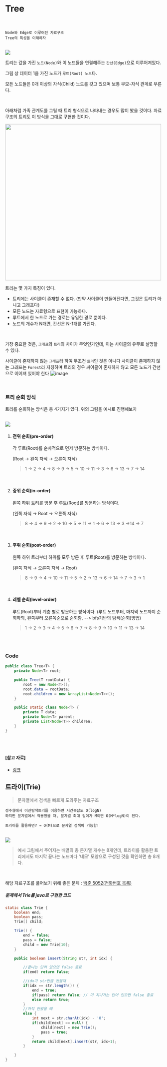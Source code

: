 # Tree

<br>

```
Node와 Edge로 이루어진 자료구조
Tree의 특성을 이해하자
```

<br>

<img src="https://www.geeksforgeeks.org/wp-content/uploads/binary-tree-to-DLL.png">

<br>

트리는 값을 가진 `노드(Node)`와 이 노드들을 연결해주는 `간선(Edge)`으로 이루어져있다.

그림 상 데이터 1을 가진 노드가 `루트(Root) 노드`다.

모든 노드들은 0개 이상의 자식(Child) 노드를 갖고 있으며 보통 부모-자식 관계로 부른다.

<br>

아래처럼 가족 관계도를 그릴 때 트리 형식으로 나타내는 경우도 많이 봤을 것이다. 자료구조의 트리도 이 방식을 그대로 구현한 것이다.

<img src="https://post-phinf.pstatic.net/MjAxOTA4MjZfMTg1/MDAxNTY2Nzc0Mzk2OTMw.k2EDmhB2y4O1MVrL-XqOXibXkSOBtGX8r86emCgUk9Eg.8C_5nfeIvIDSiLO8FL-i4e28h-8DmbQRS4r2CqSJ6TUg.JPEG/2216_nephew.jpg?type=w1200" width="500">

<br>

트리는 몇 가지 특징이 있다.

- 트리에는 사이클이 존재할 수 없다. (만약 사이클이 만들어진다면, 그것은 트리가 아니고 그래프다)
- 모든 노드는 자료형으로 표현이 가능하다.
- 루트에서 한 노드로 가는 경로는 유일한 경로 뿐이다.
- 노드의 개수가 N개면, 간선은 N-1개를 가진다.

<br>

가장 중요한 것은, `그래프`와 `트리`의 차이가 무엇인가인데, 이는 사이클의 유무로 설명할 수 있다.

사이클이 존재하지 않는 `그래프`라 하여 무조건 `트리`인 것은 아니다 사이클이 존재하지 않는 그래프는 `Forest`라 지칭하며 트리의 경우 싸이클이 존재하지 않고 모든 노드가 간선으로 이어져 있어야 한다
![image](https://github.com/10th-CS-Study/CS-Study/assets/50294908/87375cbd-8340-49f9-afa1-bb3ad267bed7)

<br>

### 트리 순회 방식

트리를 순회하는 방식은 총 4가지가 있다. 위의 그림을 예시로 진행해보자

<br>

<img src="https://www.geeksforgeeks.org/wp-content/uploads/binary-tree-to-DLL.png">

<br>

1. #### 전위 순회(pre-order)

   각 루트(Root)를 순차적으로 먼저 방문하는 방식이다.

   (Root → 왼쪽 자식 → 오른쪽 자식)

   > 1 → 2 → 4 → 8 → 9 → 5 → 10 → 11 → 3 → 6 → 13 → 7 → 14

   <br>

2. #### 중위 순회(in-order)

   왼쪽 하위 트리를 방문 후 루트(Root)를 방문하는 방식이다.

   (왼쪽 자식 → Root → 오른쪽 자식)

   > 8 → 4 → 9 → 2 → 10 → 5 → 11 → 1 → 6 → 13 → 3 →14 → 7

   <br>

3. #### 후위 순회(post-order)

   왼쪽 하위 트리부터 하위를 모두 방문 후 루트(Root)를 방문하는 방식이다.

   (왼쪽 자식 → 오른쪽 자식 → Root)

   > 8 → 9 → 4 → 10 → 11 → 5 → 2 → 13 → 6 → 14 → 7 → 3 → 1

   <br>

4. #### 레벨 순회(level-order)

   루트(Root)부터 계층 별로 방문하는 방식이다.
   (루트 노드부터, 마지막 노드까지 순회하되, 왼쪽부터 오른쪽순으로 순회함. --> bfs기반의 탐색(순회)방법)

   > 1 → 2 → 3 → 4 → 5 → 6 → 7 → 8 → 9 → 10 → 11 → 13 → 14
 
<br>

<br>

### Code

```java
public class Tree<T> {
    private Node<T> root;

    public Tree(T rootData) {
        root = new Node<T>();
        root.data = rootData;
        root.children = new ArrayList<Node<T>>();
    }

    public static class Node<T> {
        private T data;
        private Node<T> parent;
        private List<Node<T>> children;
    }
}
```

<br>

<br>

#### [참고 자료]

- [링크](https://www.geeksforgeeks.org/binary-tree-data-structure/)



## 트라이(Trie)

> 문자열에서 검색을 빠르게 도와주는 자료구조

```
정수형에서 이진탐색트리를 이용하면 시간복잡도 O(logN)
하지만 문자열에서 적용했을 때, 문자열 최대 길이가 M이면 O(M*logN)이 된다.

트라이를 활용하면? → O(M)으로 문자열 검색이 가능함!
```

<br>

<img src="https://t1.daumcdn.net/cfile/tistory/24354E335833A7CF17">

> 예시 그림에서 주어지는 배열의 총 문자열 개수는 8개인데, 트라이를 활용한 트리에서도 마지막 끝나는 노드마다 '네모' 모양으로 구성된 것을 확인하면 총 8개다.

<br>

해당 자료구조를 풀어보기 위해 좋은 문제 : [백준 5052(전화번호 목록)](<https://www.acmicpc.net/problem/5052>)

##### 문제에서 Trie를 java로 구현한 코드

```java
static class Trie {
    boolean end;
    boolean pass;
    Trie[] child;

    Trie() {
        end = false;
        pass = false;
        child = new Trie[10];
    }

    public boolean insert(String str, int idx) {

        //끝나는 단어 있으면 false 종료
        if(end) return false;

        //idx가 str만큼 왔을때
        if(idx == str.length()) {
            end = true;
            if(pass) return false; // 더 지나가는 단어 있으면 false 종료
            else return true;
        }
        //아직 안왔을 때
        else {
            int next = str.charAt(idx) - '0';
            if(child[next] == null) {
                child[next] = new Trie();
                pass = true;
            }
            return child[next].insert(str, idx+1);
        }

    }
}
```
